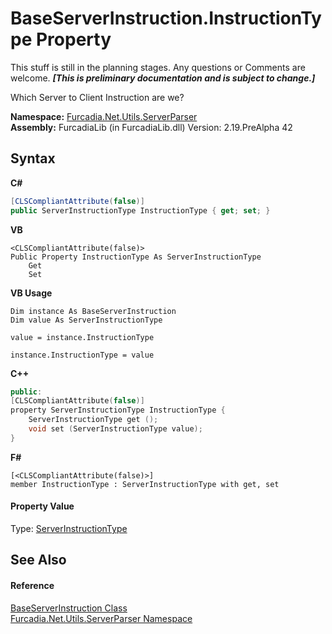 # BaseServerInstruction.InstructionType Property 
This stuff is still in the planning stages. Any questions or Comments are welcome. _**\[This is preliminary documentation and is subject to change.\]**_

Which Server to Client Instruction are we?

**Namespace:**&nbsp;<a href="N_Furcadia_Net_Utils_ServerParser">Furcadia.Net.Utils.ServerParser</a><br />**Assembly:**&nbsp;FurcadiaLib (in FurcadiaLib.dll) Version: 2.19.PreAlpha 42

## Syntax

**C#**<br />
``` C#
[CLSCompliantAttribute(false)]
public ServerInstructionType InstructionType { get; set; }
```

**VB**<br />
``` VB
<CLSCompliantAttribute(false)>
Public Property InstructionType As ServerInstructionType
	Get
	Set
```

**VB Usage**<br />
``` VB Usage
Dim instance As BaseServerInstruction
Dim value As ServerInstructionType

value = instance.InstructionType

instance.InstructionType = value
```

**C++**<br />
``` C++
public:
[CLSCompliantAttribute(false)]
property ServerInstructionType InstructionType {
	ServerInstructionType get ();
	void set (ServerInstructionType value);
}
```

**F#**<br />
``` F#
[<CLSCompliantAttribute(false)>]
member InstructionType : ServerInstructionType with get, set

```


#### Property Value
Type: <a href="T_Furcadia_Net_ServerInstructionType">ServerInstructionType</a>

## See Also


#### Reference
<a href="T_Furcadia_Net_Utils_ServerParser_BaseServerInstruction">BaseServerInstruction Class</a><br /><a href="N_Furcadia_Net_Utils_ServerParser">Furcadia.Net.Utils.ServerParser Namespace</a><br />